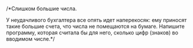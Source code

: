 /*Слишком большие числа.

У неудачливого бухгалтера все опять идет наперекосяк: ему приносят такие большие счета, что числа не помещаются на бумаге. 
Напишите программу, которая считала бы для него, сколько цифр (знаков) во вводимом числе.*/